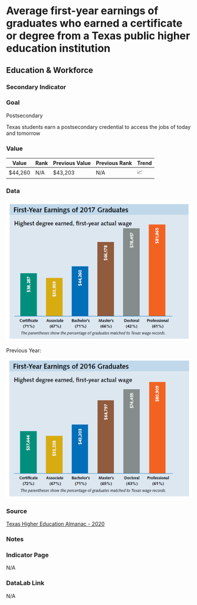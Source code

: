 # Average first-year earnings of graduates who earned a certificate or degree from a Texas public higher education institution

## Education & Workforce 

### Secondary Indicator

### **Goal**

Postsecondary

Texas students earn a postsecondary credential to access the jobs of today and tomorrow


### **Value**

|  Value      | Rank        | Previous Value | Previous Rank | Trend | 
| ----------- | ----------- | ----------- | ----------- | -----------|
| $44,260       | N/A         |    $43,203    | N/A         | 📈       | 

### **Data**
![First Year Earnings](./earnings_2017_grads.PNG)

Previous Year:

![First Year Earnings](./earnings_2016_grads.PNG)

### **Source**

[Texas Higher Education Almanac - 2020](http://reportcenter.highered.texas.gov/agency-publication/almanac/2020-texas-public-higher-education-almanac/)

### **Notes**


### Indicator Page

N/A


### DataLab Link

N/A